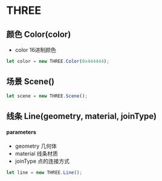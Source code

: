 # THREE

## 颜色 Color(color)
- color 16进制颜色

```javascript
let color = new THREE.Color(0x444444);
```

## 场景 Scene()

```javascript
let scene = new THREE.Scene();
```

## 线条 Line(geometry, material, joinType)

#### parameters
- geometry 几何体
- material 线条材质
- joinType 点的连接方式

```javascript
let line = new THREE.Line();
```


